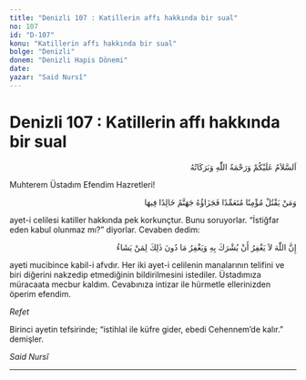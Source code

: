 ```yaml
---
title: "Denizli 107 : Katillerin affı hakkında bir sual"
no: 107
id: "D-107"
konu: "Katillerin affı hakkında bir sual"
bolge: "Denizli"
donem: "Denizli Hapis Dönemi"
date: 
yazar: "Said Nursî"
---
```


# Denizli 107 : Katillerin affı hakkında bir sual

<p class="arabic" dir="rtl" title="Meal: “Allah’ın selâmı, rahmeti ve bereketleri, üzerinize olsun.”">اَلسَّلاَمُ عَلَيْكُمْ وَرَحْمَةُ اللّٰهِ وَبَرَكَاتُهُ</p>

Muhterem Üstadım Efendim Hazretleri!

<p class="arabic" dir="rtl" title="Meal: “Kim bir mümini kasden öldürürse onun cezası, içinde ebedi kalmak üzere cehennemdir.” [Nisâ Sûresi, 4:93]">وَمَنْ يَقْتُلْ مُؤْمِنًا مُتَعَمِّدًا فَجَزَاؤُهُ جَهَنَّمُ خَالِدًا فِيهَا</p>

ayet-i celilesi katiller hakkında pek korkunçtur. Bunu soruyorlar. “İstiğfar eden kabul olunmaz mı?” diyorlar. Cevaben dedim:

<p class="arabic" dir="rtl" title="Meal: “Şüphesiz ki Allah, kendisine ortak koşulmasını asla bağışlamaz, bunun (şirkin) dışında (diğer günahları) ise, dilediği kimse için bağışlar.” [Nisâ Sûresi, 4:48, 116]">إِنَّ اللّٰهَ لاَ يَغْفِرُ أَنْ يُشْرَكَ بِهِ وَيَغْفِرُ مَا دُونَ ذٰلِكَ لِمَنْ يَشَاءُ</p>

ayeti mucibince kabil-i afvdır. Her iki ayet-i celilenin manalarının telifini ve biri diğerini nakzedip etmediğinin bildirilmesini istediler. Üstadımıza müracaata mecbur kaldım. Cevabınıza intizar ile hürmetle ellerinizden öperim efendim.

*Refet*

Birinci ayetin tefsirinde; “istihlal ile küfre gider, ebedi Cehennem’de kalır.” demişler.

*Said Nursî*

***
